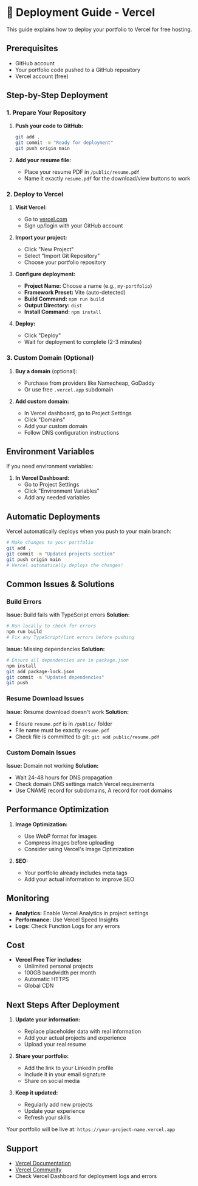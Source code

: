 # 🚀 Deployment Guide - Vercel

This guide explains how to deploy your portfolio to Vercel for free hosting.

## Prerequisites

- GitHub account
- Your portfolio code pushed to a GitHub repository
- Vercel account (free)

## Step-by-Step Deployment

### 1. Prepare Your Repository

1. **Push your code to GitHub:**
   ```bash
   git add .
   git commit -m "Ready for deployment"
   git push origin main
   ```

2. **Add your resume file:**
   - Place your resume PDF in `/public/resume.pdf`
   - Name it exactly `resume.pdf` for the download/view buttons to work

### 2. Deploy to Vercel

1. **Visit Vercel:**
   - Go to [vercel.com](https://vercel.com)
   - Sign up/login with your GitHub account

2. **Import your project:**
   - Click "New Project"
   - Select "Import Git Repository"
   - Choose your portfolio repository

3. **Configure deployment:**
   - **Project Name:** Choose a name (e.g., `my-portfolio`)
   - **Framework Preset:** Vite (auto-detected)
   - **Build Command:** `npm run build`
   - **Output Directory:** `dist`
   - **Install Command:** `npm install`

4. **Deploy:**
   - Click "Deploy"
   - Wait for deployment to complete (2-3 minutes)

### 3. Custom Domain (Optional)

1. **Buy a domain** (optional):
   - Purchase from providers like Namecheap, GoDaddy
   - Or use free `.vercel.app` subdomain

2. **Add custom domain:**
   - In Vercel dashboard, go to Project Settings
   - Click "Domains"
   - Add your custom domain
   - Follow DNS configuration instructions

## Environment Variables

If you need environment variables:

1. **In Vercel Dashboard:**
   - Go to Project Settings
   - Click "Environment Variables"
   - Add any needed variables

## Automatic Deployments

Vercel automatically deploys when you push to your main branch:

```bash
# Make changes to your portfolio
git add .
git commit -m "Updated projects section"
git push origin main
# Vercel automatically deploys the changes!
```

## Common Issues & Solutions

### Build Errors

**Issue:** Build fails with TypeScript errors
**Solution:** 
```bash
# Run locally to check for errors
npm run build
# Fix any TypeScript/lint errors before pushing
```

**Issue:** Missing dependencies
**Solution:**
```bash
# Ensure all dependencies are in package.json
npm install
git add package-lock.json
git commit -m "Updated dependencies"
git push
```

### Resume Download Issues

**Issue:** Resume download doesn't work
**Solution:**
- Ensure `resume.pdf` is in `/public/` folder
- File name must be exactly `resume.pdf`
- Check file is committed to git: `git add public/resume.pdf`

### Custom Domain Issues

**Issue:** Domain not working
**Solution:**
- Wait 24-48 hours for DNS propagation
- Check domain DNS settings match Vercel requirements
- Use CNAME record for subdomains, A record for root domains

## Performance Optimization

1. **Image Optimization:**
   - Use WebP format for images
   - Compress images before uploading
   - Consider using Vercel's Image Optimization

2. **SEO:**
   - Your portfolio already includes meta tags
   - Add your actual information to improve SEO

## Monitoring

- **Analytics:** Enable Vercel Analytics in project settings
- **Performance:** Use Vercel Speed Insights
- **Logs:** Check Function Logs for any errors

## Cost

- **Vercel Free Tier includes:**
  - Unlimited personal projects
  - 100GB bandwidth per month
  - Automatic HTTPS
  - Global CDN

## Next Steps After Deployment

1. **Update your information:**
   - Replace placeholder data with real information
   - Add your actual projects and experience
   - Upload your real resume

2. **Share your portfolio:**
   - Add the link to your LinkedIn profile
   - Include it in your email signature
   - Share on social media

3. **Keep it updated:**
   - Regularly add new projects
   - Update your experience
   - Refresh your skills

Your portfolio will be live at: `https://your-project-name.vercel.app`

## Support

- [Vercel Documentation](https://vercel.com/docs)
- [Vercel Community](https://github.com/vercel/vercel/discussions)
- Check Vercel Dashboard for deployment logs and errors